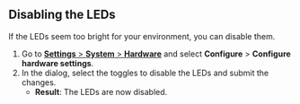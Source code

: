 <!---Disabling the LEDs. applies for both Home Assistant Green and Yellow-->

## Disabling the LEDs

If the LEDs seem too bright for your environment, you can disable them.

1. Go to [**Settings** > **System** > **Hardware**](https://my.home-assistant.io/redirect/hardware/) and select **Configure** > **Configure hardware settings**.
2. In the dialog, select the toggles to disable the LEDs and submit the changes.
    - **Result**: The LEDs are now disabled.